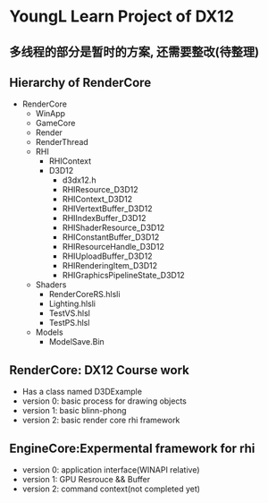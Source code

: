# YoungL Learn Project of DX12

## 多线程的部分是暂时的方案, 还需要整改(待整理)

## Hierarchy of RenderCore

- RenderCore
  - WinApp
  - GameCore
  - Render
  - RenderThread
  - RHI
    - RHIContext
    - D3D12
      - d3dx12.h
      - RHIResource_D3D12
      - RHIContext_D3D12
      - RHIVertextBuffer_D3D12
      - RHIIndexBuffer_D3D12
      - RHIShaderResource_D3D12
      - RHIConstantBuffer_D3D12
      - RHIResourceHandle_D3D12
      - RHIUploadBuffer_D3D12
      - RHIRenderingItem_D3D12
      - RHIGraphicsPipelineState_D3D12
  - Shaders
    - RenderCoreRS.hlsli
    - Lighting.hlsli
    - TestVS.hlsl
    - TestPS.hlsl
  - Models
    - ModelSave.Bin

## RenderCore: DX12 Course work
- Has a class named D3DExample
- version 0: basic process for drawing objects
- version 1: basic blinn-phong
- version 2: basic render core rhi framework


## EngineCore:Expermental framework for rhi
- version 0: application interface(WINAPI relative)
- version 1: GPU Resrouce && Buffer
- version 2: command context(not completed yet)
